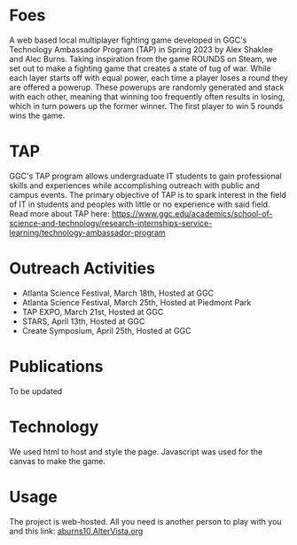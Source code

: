 # Foes
A web based local multiplayer fighting game developed in GGC's Technology Ambassador Program (TAP) in Spring 2023 by Alex Shaklee and Alec Burns. Taking inspiration from the game ROUNDS on Steam, we set out to make a fighting game that creates a state of tug of war. While each layer starts off with equal power, each time a player loses a round they are offered a powerup. These powerups are randomly generated and  stack with each other, meaning that winning too frequently often results in losing, which in turn powers up the former winner. The first player to win 5 rounds wins the game.

# TAP
GGC's TAP program allows undergraduate IT students to gain professional skills and experiences while accomplishing outreach with public and campus events. The primary objective of TAP is to spark interest in the field of IT in students and peoples with little or no experience with said field. Read more about TAP here: https://www.ggc.edu/academics/school-of-science-and-technology/research-internships-service-learning/technology-ambassador-program

# Outreach Activities 
- Atlanta Science Festival, March 18th, Hosted at GGC
- Atlanta Science Festival, March 25th, Hosted at Piedmont Park
- TAP EXPO, March 21st, Hosted at GGC
- STARS, April 13th, Hosted at GGC
- Create Symposium, April 25th, Hosted at GGC

# Publications
To be updated


# Technology
We used html to host and style the page. Javascript was used for the canvas to make the game.

# Usage
The project is web-hosted. All you need is another person to play with you and this link: [aburns10.AlterVista.org](https://aburns10.altervista.org/)
